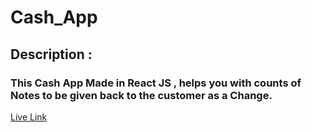 # Cash_App

## Description :
### This Cash App Made in React JS , helps you with counts of Notes to be given back to the customer as a Change.

[Live Link](https://cashregistermanager-app.netlify.app/)
